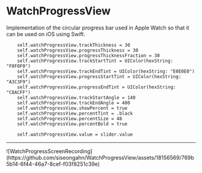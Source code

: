 # WatchProgressView
Implementation of the circular progress bar used in Apple Watch so that it can be used on iOS using Swift.

        self.watchProgressView.trackThickness = 30
        self.watchProgressView.progressThickness = 30
        self.watchProgressView.progressThicknessFraction = 30
        self.watchProgressView.trackStartTint = UIColor(hexString: "F0F0F0")
        self.watchProgressView.trackEndTint = UIColor(hexString: "E0E0E0")
        self.watchProgressView.progressStartTint = UIColor(hexString: "A3C3F9")
        self.watchProgressView.progressEndTint = UIColor(hexString: "C8ACFF")
        self.watchProgressView.trackStartAngle = 140
        self.watchProgressView.trackEndAngle = 400
        self.watchProgressView.showPercent = true
        self.watchProgressView.percentTint = .black
        self.watchProgressView.percentSize = 48
        self.watchProgressView.percentBold = true

        self.watchProgressView.value = slider.value


<hr>
![WatchProgressScreenRecording](https://github.com/siseongahn/WatchProgressView/assets/18156569/769b5b14-6f44-46a7-8cef-f03f8251c39e)
